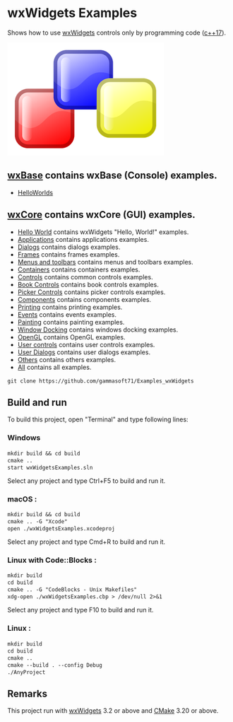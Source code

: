 # wxWidgets Examples

Shows how to use [wxWidgets](https://www.wxwidgets.org) controls only by programming code ([c++17](https://en.cppreference.com/w/)).

[![wxwidgets](docs/Pictures/wxwidgets_header.png)](https://www.wxwidgets.org/)

## [wxBase](wxBase/README.md) contains wxBase (Console) examples.

* [HelloWorlds](HelloWorlds/README.md)

## [wxCore](wxCore/README.md) contains wxCore (GUI) examples.

* [Hello World](wxCore/HelloWorlds/README.md) contains wxWidgets "Hello, World!" examples.
* [Applications](wxCore/Applications/README.md) contains applications examples.
* [Dialogs](wxCore/Dialogs/README.md) contains dialogs examples.
* [Frames](wxCore/Frames/README.md) contains frames examples.
* [Menus and toolbars](wxCore/MenusAndToolbars/README.md) contains menus and toolbars examples.
* [Containers](wxCore/Containers/README.md) contains containers examples.
* [Controls](wxCore/Controls/README.md) contains common controls examples.
* [Book Controls](wxCore/BookControls/README.md) contains book controls examples.
* [Picker Controls](wxCore/PickerControls/README.md) contains picker controls examples.
* [Components](wxCore/Components/README.md) contains components examples.
* [Printing](wxCore/Printing/README.md) contains printing examples.
* [Events](wxCore/Events/README.md) contains events examples.
* [Painting](wxCore/Painting/README.md) contains painting examples.
* [Window Docking](wxCore/WindowDocking/README.md) contains windows docking examples.
* [OpenGL](wxCore/OpenGL/README.md) contains OpenGL examples.
* [User controls](wxCore/UserControls/README.md) contains user controls examples.
* [User Dialogs](wxCore/UserDialogs/README.md) contains user dialogs examples.
* [Others](wxCore/Others/README.md) contains others examples.
* [All](wxCore/README.md) contains all examples.

``` shell
git clone https://github.com/gammasoft71/Examples_wxWidgets
```

## Build and run

To build this project, open "Terminal" and type following lines:

### Windows
``` shell
mkdir build && cd build
cmake ..
start wxWidgetsExamples.sln
```

Select any project and type Ctrl+F5 to build and run it.

### macOS :

``` shell
mkdir build && cd build
cmake .. -G "Xcode"
open ./wxWidgetsExamples.xcodeproj
```

Select any project and type Cmd+R to build and run it.

### Linux with Code::Blocks :

``` shell
mkdir build
cd build
cmake .. -G "CodeBlocks - Unix Makefiles"
xdg-open ./wxWidgetsExamples.cbp > /dev/null 2>&1
```

Select any project and type F10 to build and run it.

### Linux :

``` shell
mkdir build
cd build
cmake ..
cmake --build . --config Debug
./AnyProject
```

## Remarks

This project run with [wxWidgets](https://www.wxwidgets.org) 3.2 or above and [CMake](https://cmake.org) 3.20 or above.
